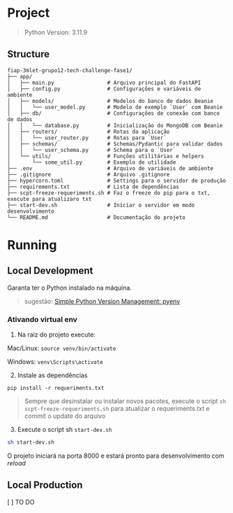 
# Project

> Python Version: 3.11.9

## Structure
```
fiap-3mlet-grupo12-tech-challenge-fase1/
├── app/
│   ├── main.py                 # Arquivo principal do FastAPI
│   ├── config.py               # Configurações e variáveis de ambiente
│   ├── models/                 # Modelos do banco de dados Beanie
│   │   └── user_model.py       # Modelo de exemplo `User` com Beanie
│   ├── db/                     # Configurações de conexão com banco de dados
│   │   └── database.py         # Inicialização do MongoDB com Beanie
│   ├── routers/                # Rotas da aplicação
│   │   └── user_router.py      # Rotas para `User`
│   ├── schemas/                # Schemas/Pydantic para validar dados
│   │   └── user_schema.py      # Schema para o `User`
│   └── utils/                  # Funções utilitárias e helpers
│       └── some_util.py        # Exemplo de utilidade
├── .env                        # Arquivo de variáveis de ambiente
├── .gitignore                  # Arquivo .gitignore
├── hypercorn.toml              # Settings para o servidor de produção
├── requirements.txt            # Lista de dependências
├── scpt-freeze-requeriments.sh # Faz o freeze do pip para o txt, execute para atualizaro txt
├── start-dev.sh                # Iniciar o servidor em modo desenvolvimento
└── README.md                   # Documentação do projeto

```

# Running
## Local Development

Garanta ter o Python instalado na máquina.
> sugestão: [Simple Python Version Management: pyenv](https://github.com/pyenv/pyenv)

### Ativando virtual env

1. Na raiz do projeto execute:

Mac/Linux: ```source venv/bin/activate```

Windows: ```venv\Scripts\activate```


2. Instale as dependências

```pip install -r requeriments.txt```

> Sempre que desinstalar ou instalar novos pacotes, execute o script ```sh scpt-freeze-requeriments.sh```  para atualizar o requeriments.txt e commit o update do arquivo

3. Execute o script sh ```start-dev.sh```

```bash
sh start-dev.sh
```

O projeto iniciará na porta 8000 e estará pronto para desenvolvimento com _reload_

## Local Production

[ ] TO DO